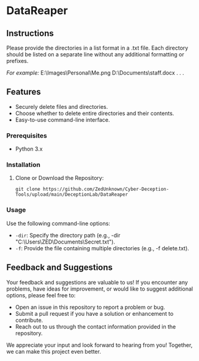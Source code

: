 # DataReaper

## Instructions
Please provide the directories in a list format in a .txt file. Each directory should be listed on a separate line without any additional formatting or prefixes.

_For example:_
E:\Images\Personal\Me.png
D:\Documents\staff.docx
.
.
.

## Features

- Securely delete files and directories.
- Choose whether to delete entire directories and their contents.
- Easy-to-use command-line interface.


### Prerequisites

- Python 3.x

### Installation

1. Clone or Download the Repository:

   ```shell
   git clone https://github.com/ZedUnknown/Cyber-Deception-Tools/upload/main/DeceptionLab/DataReaper

### Usage
Use the following command-line options:

- `-dir`: Specify the directory path (e.g., -dir "C:\Users\ZED\Documents\Secret.txt").
- `-f`: Provide the file containing multiple directories (e.g., -f delete.txt).

## Feedback and Suggestions

Your feedback and suggestions are valuable to us! If you encounter any problems, have ideas for improvement, or would like to suggest additional options, please feel free to:

- Open an issue in this repository to report a problem or bug.
- Submit a pull request if you have a solution or enhancement to contribute.
- Reach out to us through the contact information provided in the repository.

We appreciate your input and look forward to hearing from you! Together, we can make this project even better.